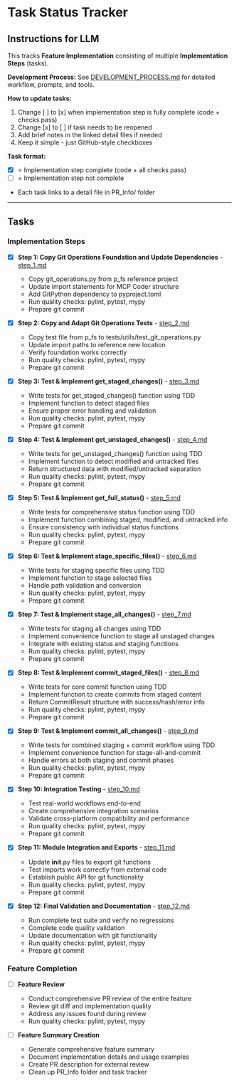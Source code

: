 # Task Status Tracker

## Instructions for LLM

This tracks **Feature Implementation** consisting of multiple **Implementation Steps** (tasks).

**Development Process:** See [DEVELOPMENT_PROCESS.md](./DEVELOPMENT_PROCESS.md) for detailed workflow, prompts, and tools.

**How to update tasks:**
1. Change [ ] to [x] when implementation step is fully complete (code + checks pass)
2. Change [x] to [ ] if task needs to be reopened
3. Add brief notes in the linked detail files if needed
4. Keep it simple - just GitHub-style checkboxes

**Task format:**
- [x] = Implementation step complete (code + all checks pass)
- [ ] = Implementation step not complete
- Each task links to a detail file in PR_Info/ folder

---

## Tasks

### Implementation Steps

- [x] **Step 1: Copy Git Operations Foundation and Update Dependencies** - [step_1.md](steps/step_1.md)
  - Copy git_operations.py from p_fs reference project
  - Update import statements for MCP Coder structure
  - Add GitPython dependency to pyproject.toml
  - Run quality checks: pylint, pytest, mypy
  - Prepare git commit

- [x] **Step 2: Copy and Adapt Git Operations Tests** - [step_2.md](steps/step_2.md)
  - Copy test file from p_fs to tests/utils/test_git_operations.py
  - Update import paths to reference new location
  - Verify foundation works correctly
  - Run quality checks: pylint, pytest, mypy
  - Prepare git commit

- [x] **Step 3: Test & Implement get_staged_changes()** - [step_3.md](steps/step_3.md)
  - Write tests for get_staged_changes() function using TDD
  - Implement function to detect staged files
  - Ensure proper error handling and validation
  - Run quality checks: pylint, pytest, mypy
  - Prepare git commit

- [x] **Step 4: Test & Implement get_unstaged_changes()** - [step_4.md](steps/step_4.md)
  - Write tests for get_unstaged_changes() function using TDD
  - Implement function to detect modified and untracked files
  - Return structured data with modified/untracked separation
  - Run quality checks: pylint, pytest, mypy
  - Prepare git commit

- [x] **Step 5: Test & Implement get_full_status()** - [step_5.md](steps/step_5.md)
  - Write tests for comprehensive status function using TDD
  - Implement function combining staged, modified, and untracked info
  - Ensure consistency with individual status functions
  - Run quality checks: pylint, pytest, mypy
  - Prepare git commit

- [x] **Step 6: Test & Implement stage_specific_files()** - [step_6.md](steps/step_6.md)
  - Write tests for staging specific files using TDD
  - Implement function to stage selected files
  - Handle path validation and conversion
  - Run quality checks: pylint, pytest, mypy
  - Prepare git commit

- [x] **Step 7: Test & Implement stage_all_changes()** - [step_7.md](steps/step_7.md)
  - Write tests for staging all changes using TDD
  - Implement convenience function to stage all unstaged changes
  - Integrate with existing status and staging functions
  - Run quality checks: pylint, pytest, mypy
  - Prepare git commit

- [x] **Step 8: Test & Implement commit_staged_files()** - [step_8.md](steps/step_8.md)
  - Write tests for core commit function using TDD
  - Implement function to create commits from staged content
  - Return CommitResult structure with success/hash/error info
  - Run quality checks: pylint, pytest, mypy
  - Prepare git commit

- [x] **Step 9: Test & Implement commit_all_changes()** - [step_9.md](steps/step_9.md)
  - Write tests for combined staging + commit workflow using TDD
  - Implement convenience function for stage-all-and-commit
  - Handle errors at both staging and commit phases
  - Run quality checks: pylint, pytest, mypy
  - Prepare git commit

- [x] **Step 10: Integration Testing** - [step_10.md](steps/step_10.md)
  - Test real-world workflows end-to-end
  - Create comprehensive integration scenarios
  - Validate cross-platform compatibility and performance
  - Run quality checks: pylint, pytest, mypy
  - Prepare git commit

- [x] **Step 11: Module Integration and Exports** - [step_11.md](steps/step_11.md)
  - Update __init__.py files to export git functions
  - Test imports work correctly from external code
  - Establish public API for git functionality
  - Run quality checks: pylint, pytest, mypy
  - Prepare git commit

- [x] **Step 12: Final Validation and Documentation** - [step_12.md](steps/step_12.md)
  - Run complete test suite and verify no regressions
  - Complete code quality validation
  - Update documentation with git functionality
  - Run quality checks: pylint, pytest, mypy
  - Prepare git commit

### Feature Completion

- [ ] **Feature Review**
  - Conduct comprehensive PR review of the entire feature
  - Review git diff and implementation quality
  - Address any issues found during review
  - Run quality checks: pylint, pytest, mypy

- [ ] **Feature Summary Creation**
  - Generate comprehensive feature summary
  - Document implementation details and usage examples
  - Create PR description for external review
  - Clean up PR_Info folder and task tracker


